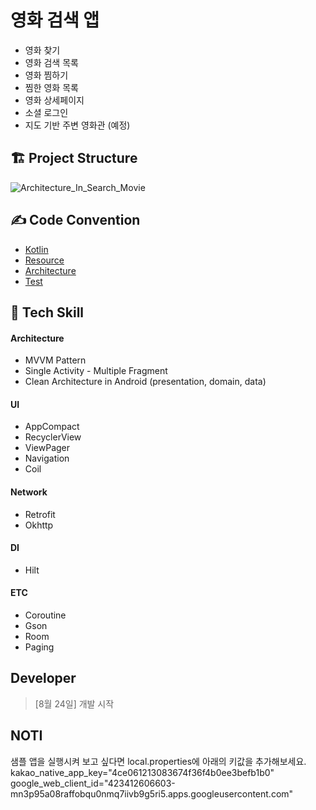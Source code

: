 # 영화 검색 앱
- 영화 찾기
- 영화 검색 목록
- 영화 찜하기
- 찜한 영화 목록
- 영화 상세페이지
- 소셜 로그인 
- 지도 기반 주변 영화관 (예정)

## 🏗 Project Structure
![Architecture_In_Search_Movie](https://user-images.githubusercontent.com/48168117/193544728-cf576bb6-417e-4651-b329-1f3daaa3d31c.png)

## ✍️ Code Convention
- [Kotlin](./documents/Kotlin.md)
- [Resource](./documents/Resource.md)
- [Architecture](./documents/Architecture.md)
- [Test](./documents/Test.md)

## 📖 Tech Skill
#### Architecture
- MVVM Pattern
- Single Activity - Multiple Fragment
- Clean Architecture in Android (presentation, domain, data)
#### UI
- AppCompact
- RecyclerView
- ViewPager
- Navigation
- Coil
#### Network
- Retrofit
- Okhttp
#### DI
- Hilt
#### ETC
- Coroutine
- Gson
- Room
- Paging


## Developer
> [8월 24일] 개발 시작

## NOTI
샘플 앱을 실행시켜 보고 싶다면
local.properties에 아래의 키값을 추가해보세요.
kakao_native_app_key="4ce061213083674f36f4b0ee3befb1b0"
google_web_client_id="423412606603-mn3p95a08raffobqu0nmq7iivb9g5ri5.apps.googleusercontent.com"
